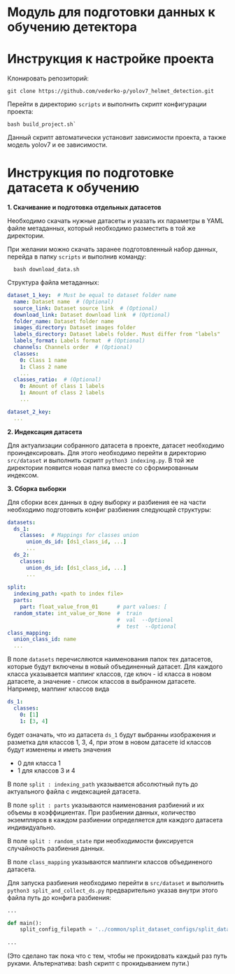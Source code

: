# Модуль для подготовки данных к обучению детектора

# Инструкция к настройке проекта

Клонировать репозиторий:

```
git clone https://github.com/vederko-p/yolov7_helmet_detection.git
```

Перейти в директорию `scripts` и выполнить скрипт конфигурации проекта:

```
bash build_project.sh`
```

Данный скрипт автоматически установит зависимости проекта, а также модель yolov7 и ее зависимости.

# Инструкция по подготовке датасета к обучению

**1. Скачивание и подготовка отдельных датасетов**

Необходимо скачать нужные датасеты и указать их параметры в YAML файле метаданных, который необходимо разместить в той же директории.

При желании можно скачать заранее подготовленный набор данных, перейда в папку `scripts` и выполнив команду:

```
  bash download_data.sh
```

Структура файла метаданных:

```YAML
dataset_1_key:  # Must be equal to dataset folder name
  name: Dataset name  # (Optional)
  source_link: Dataset source link  # (Optional)
  download_link: Dataset download link  # (Optional)
  folder_name: Dataset folder name
  images_directory: Dataset images folder
  labels_directory: Dataset labels folder. Must differ from "labels"
  labels_format: Labels format  # (Optional)
  channels: Channels order  # (Optional)
  classes:
    0: Class 1 name
    1: Class 2 name
    ...
  classes_ratio:  # (Optional)
    0: Amount of class 1 labels
    1: Amount of class 2 labels
    ...

dataset_2_key:
  ...
```

**2. Индексация датасета**

Для актуализации собранного датасета в проекте, датасет необходимо проиндексировать. Для этого необходимо перейти в директорию `src/dataset` и выполнить скрипт `python3 indexing.py`. В той же директории появится новая папка вместе со сформированным индексом.

**3. Сборка выборки**

Для сборки всех данных в одну выборку и разбиения ее на части необходимо подготовить конфиг разбиения следующей структуры:

```YAML
datasets:
  ds_1:
    classes:  # Mappings for classes union
      union_ds_id: [ds1_class_id, ...]
      ...
  ds_2:
    classes:
      union_ds_id: [ds1_class_id, ...]
      ...
  
split:
  indexing_path: <path to index file>
  parts:
    part: float_value_from_01      # part values: [
  random_state: int_value_or_None  #  train
                                   #  val  --Optional
                                   #  test  --Optional
class_mapping:
  union_class_id: name
  ...
```

В поле `datasets` перечисляются наименования папок тех датасетов, которые будут включены в новый объединенный датасет. Для каждого класса указывается маппинг классов, где ключ - id класса в новом датасете, а значение - список классов в выбранном датасете. Например, маппинг классов вида

```YAML
ds_1:
  classes:
    0: [1]
    1: [3, 4]
```

будет означать, что из датасета `ds_1` будут выбранны изображения и разметка для классов 1, 3, 4, при этом в новом датасете id классов будут изменены и иметь значения
* 0 для класса 1
* 1 для классов 3 и 4

В поле `split : indexing_path` указывается абсолютный путь до актуального файла с индексацией датасета.

В поле `split : parts` указываются наименования разбиений и их объемы в коэффициентах. При разбиении данных, количество экземпляров в каждом разбиении определяется для каждого датасета индивидуально.

В поле `split : random_state` при необходимости фиксируется случайность разбиения данных.

В поле `class_mapping` указываются маппинги классов объединеного датасета.

Для запуска разбиения необходимо перейти в `src/dataset` и выполнить `python3 split_and_collect_ds.py` предварительно указав внутри этого файла путь до конфига разбиения:

```Python
...

def main():
    split_config_filepath = '../common/split_dataset_configs/split_dataset_config_test.yaml'
    
...
```

(Это сделано так пока что с тем, чтобы не прокидовать каждый раз путь руками. Альтернатива: bash скрипт с прокидыванием пути.)
